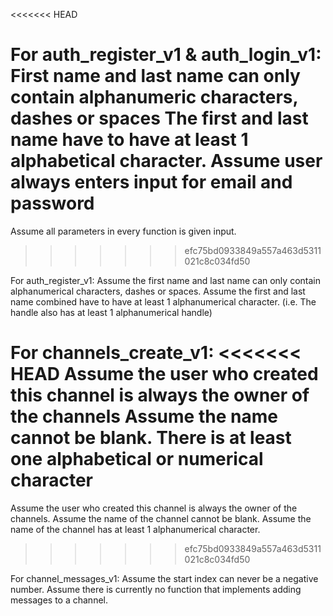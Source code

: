 <<<<<<< HEAD

For auth_register_v1 & auth_login_v1:
First name and last name can only contain alphanumeric characters, dashes or spaces
The first and last name have to have at least 1 alphabetical character.
Assume user always enters input for email and password
=======
Assume all parameters in every function is given input. 

>>>>>>> efc75bd0933849a557a463d5311021c8c034fd50

For auth_register_v1:
Assume the first name and last name can only contain alphanumerical characters, dashes or spaces.
Assume the first and last name combined have to have at least 1 alphanumerical character.
(i.e. The handle also has at least 1 alphanumerical handle)


For channels_create_v1:
<<<<<<< HEAD
Assume the user who created this channel is always the owner of the channels
Assume the name cannot be blank. There is at least one alphabetical or numerical character
=======
Assume the user who created this channel is always the owner of the channels.
Assume the name of the channel cannot be blank. 
Assume the name of the channel has at least 1 alphanumerical character.

>>>>>>> efc75bd0933849a557a463d5311021c8c034fd50

For channel_messages_v1:
Assume the start index can never be a negative number. 
Assume there is currently no function that implements adding messages to a channel. 


    
 


